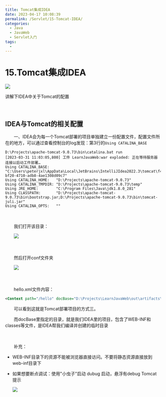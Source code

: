 ```yaml
---
title: Tomcat集成IDEA
date: 2023-04-17 10:08:39
permalink: /Servlet/15-Tomcat-IDEA/
categories:
  - Java
  - JavaWeb
  - Servlet入门
tags:
  - 
---
```

# 15.Tomcat集成IDEA

![](https://image.peterjxl.com/blog/266.jpg)

讲解下IDEA中关于Tomcat的配置　　‍

<!-- more -->
　　‍

## IDEA与Tomcat的相关配置

　　一、IDEA会为每一个Tomcat部署的项目单独建立一份配置文件，配置文件所在的地方，可以通过查看控制台的log发现：第3行的`Using CATALINA_BASE`​

```
D:\Projects\apache-tomcat-9.0.73\bin\catalina.bat run
[2023-03-31 11:03:05,800] 工件 LearnJavaWeb:war exploded: 正在等待服务器连接以启动工件部署…
Using CATALINA_BASE:   "C:\Users\peterjxl\AppData\Local\JetBrains\IntelliJIdea2022.3\tomcat\f48a6060-bf20-4710-adb8-4ae1308d09c7"
Using CATALINA_HOME:   "D:\Projects\apache-tomcat-9.0.73"
Using CATALINA_TMPDIR: "D:\Projects\apache-tomcat-9.0.73\temp"
Using JRE_HOME:        "C:\Program Files\Java\jdk1.8.0_281"
Using CLASSPATH:       "D:\Projects\apache-tomcat-9.0.73\bin\bootstrap.jar;D:\Projects\apache-tomcat-9.0.73\bin\tomcat-juli.jar"
Using CATALINA_OPTS:   ""
```

　　​

　　我们打开该目录：

　　![](https://image.peterjxl.com/blog/image-20230401101200-lcweujc.png)

　　‍

　　然后打开conf文件夹

　　​​![](https://image.peterjxl.com/blog/image-20230401101236-k5jp5kr.png)​

　　‍

　　hello.xml文件内容：

```xml
<Context path="/hello" docBase="D:\Projects\LearnJavaWeb\out\artifacts\LearnJavaWeb_war_exploded" />
```

　　可以看到这就是Tomcat部署项目的方式三。

　　而docBase里指定的目录，就是我们IDEA里的项目，包含了WEB-INF和classes等文件，是IDEA帮我们编译并创建的临时目录

　　‍

　　补充：

* WEB-INF目录下的资源不能被浏览器直接访问。不要将静态资源直接放到web-inf目录下
* 如果想要断点调试：使用"小虫子"启动 dubug 启动，悬浮有debug  Tomcat提示

  ​![](https://image.peterjxl.com/blog/image-20230401101650-di26lld.png)​

　　‍
